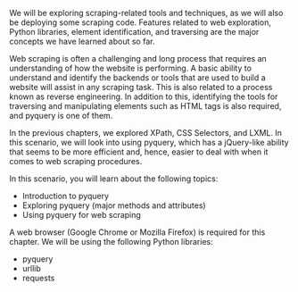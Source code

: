 We will be exploring scraping-related tools and techniques, as we will also be deploying some scraping code. Features related to web exploration, Python libraries, element identification, and traversing are the major concepts we have learned about so far.

Web scraping is often a challenging and long process that requires an understanding of how the website is performing. A basic ability to understand and identify the backends or tools that are used to build a website will assist in any scraping task. This is also related to a process known as reverse engineering. In addition to this, identifying the tools for traversing and manipulating elements such as HTML tags is also required, and pyquery is one of them.

In the previous chapters, we explored XPath, CSS Selectors, and LXML. In this scenario, we will look into using pyquery, which has a jQuery-like ability that seems to be more efficient and, hence, easier to deal with when it comes to web scraping procedures.

In this scenario, you will learn about the following topics:

- Introduction to pyquery
- Exploring pyquery (major methods and attributes)
- Using pyquery for web scraping


A web browser (Google Chrome or Mozilla Firefox) is required for this chapter. We will be using the following Python libraries:

- pyquery
- urllib
- requests